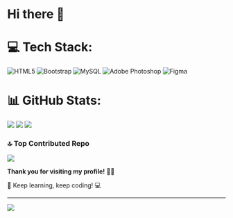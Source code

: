 # Hi there 👋

<!--

Here are some ideas to get you started:

- 🔭 I’m currently working on ...
- 🌱 I’m currently learning android studio with kotlin programming language
- 👯 I’m looking to collaborate on ...
- 🤔 I’m looking for help with ...
- 💬 Ask me about ...
- 📫 How to reach me: ...
- 😄 Pronouns: ...
- ⚡ Fun fact: ...
-->

# 💻 Tech Stack:

![HTML5](https://img.shields.io/badge/html5-%23E34F26.svg?style=for-the-badge&logo=html5&logoColor=white) ![Bootstrap](https://img.shields.io/badge/bootstrap-%238511FA.svg?style=for-the-badge&logo=bootstrap&logoColor=white) ![MySQL](https://img.shields.io/badge/mysql-%2300000f.svg?style=for-the-badge&logo=mysql&logoColor=white) ![Adobe Photoshop](https://img.shields.io/badge/adobe%20photoshop-%2331A8FF.svg?style=for-the-badge&logo=adobe%20photoshop&logoColor=white) ![Figma](https://img.shields.io/badge/figma-%23F24E1E.svg?style=for-the-badge&logo=figma&logoColor=white)

# 📊 GitHub Stats:

![](https://github-readme-stats.vercel.app/api?username=fidataufiq&theme=highcontrast&hide_border=false&include_all_commits=true&count_private=false)
![](https://github-readme-streak-stats.herokuapp.com/?user=fidataufiq&theme=highcontrast&hide_border=false)
![](https://github-readme-stats.vercel.app/api/top-langs/?username=fidataufiq&theme=highcontrast&hide_border=false&include_all_commits=true&count_private=false&layout=compact)

### 🔝 Top Contributed Repo

![](https://github-contributor-stats.vercel.app/api?username=fidataufiq&limit=5&theme=highcontrast&combine_all_yearly_contributions=true)


<!--
## 🔥 Fun Facts
I'm a **crypto trader** and a proud **HODLer** since 2023. 🚀
-->


**Thank you for visiting my profile!** 🙏🏻

🚀 Keep learning, keep coding! 💻

---

[![](https://visitcount.itsvg.in/api?id=fidataufiq&icon=2&color=1)](https://visitcount.itsvg.in)

<!-- Proudly created with GPRM ( https://gprm.itsvg.in ) -->

